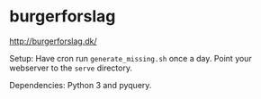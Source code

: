 # burgerforslag

http://burgerforslag.dk/

Setup: Have cron run `generate_missing.sh` once a day.  Point your
webserver to the `serve` directory.

Dependencies: Python 3 and pyquery.
